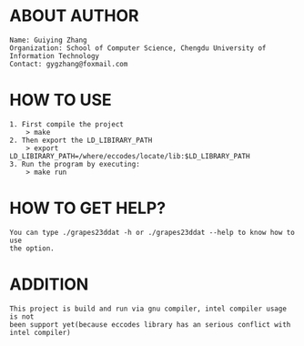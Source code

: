 # ABOUT AUTHOR
	Name: Guiying Zhang
	Organization: School of Computer Science, Chengdu University of Information Technology
	Contact: gygzhang@foxmail.com

# HOW TO USE
	1. First compile the project 
		> make
	2. Then export the LD_LIBIRARY_PATH
		> export LD_LIBIRARY_PATH=/where/eccodes/locate/lib:$LD_LIBRARY_PATH
	3. Run the program by executing:
		> make run

# HOW TO GET HELP? 
	You can type ./grapes23ddat -h or ./grapes23ddat --help to know how to use 
	the option. 

# ADDITION
	This project is build and run via gnu compiler, intel compiler usage is not 
	been support yet(because eccodes library has an serious conflict with intel compiler)
